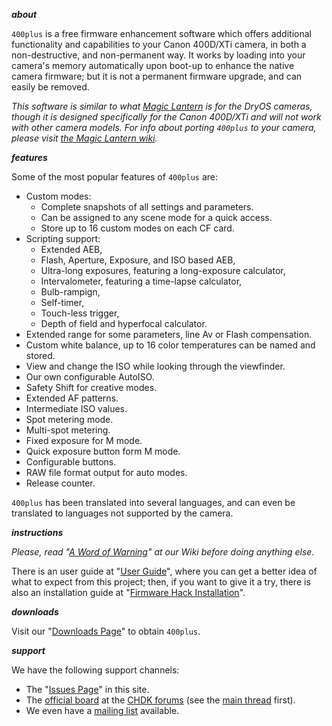 _**about**_

`400plus` is a free firmware enhancement software which offers additional functionality and capabilities to your Canon 400D/XTi camera, in both a non-destructive, and non-permanent way. It works by loading into your camera's memory automatically upon boot-up to enhance the native camera firmware; but it is not a permanent firmware upgrade, and can easily be removed.

_This software is similar to what [Magic Lantern](http://magiclantern.wikia.com/wiki/Magic_Lantern_Firmware_Wiki) is for the DryOS cameras, though it is designed specifically for the Canon 400D/XTi and will not work with other camera models. For info about porting `400plus` to your camera, please visit [the Magic Lantern wiki](http://magiclantern.wikia.com/wiki/Other_dslr)._

_**features**_

Some of the most popular features of `400plus` are:
  * Custom modes:
    * Complete snapshots of all settings and parameters.
    * Can be assigned to any scene mode for a quick access.
    * Store up to 16 custom modes on each CF card.
  * Scripting support:
    * Extended AEB,
    * Flash, Aperture, Exposure, and ISO based AEB,
    * Ultra-long exposures, featuring a long-exposure calculator,
    * Intervalometer, featuring a time-lapse calculator,
    * Bulb-rampign,
    * Self-timer,
    * Touch-less trigger,
    * Depth of field and hyperfocal calculator.
  * Extended range for some parameters, line Av or Flash compensation.
  * Custom white balance, up to 16 color temperatures can be named and stored.
  * View and change the ISO while looking through the viewfinder.
  * Our own configurable AutoISO.
  * Safety Shift for creative modes.
  * Extended AF patterns.
  * Intermediate ISO values.
  * Spot metering mode.
  * Multi-spot metering.
  * Fixed exposure for M mode.
  * Quick exposure button form M mode.
  * Configurable buttons.
  * RAW file format output for auto modes.
  * Release counter.

`400plus` has been translated into several languages, and can even be translated to languages not supported by the camera.

_**instructions**_

_Please, read "[A Word of Warning](AWordOfWarning.md)" at our Wiki before doing anything else._

There is an user guide at "[User Guide](UserGuide.md)", where you can get a better idea of what to expect from this project; then, if you want to give it a try, there is also an installation guide at "[Firmware Hack Installation](FirmwareHackInstallation.md)".

_**downloads**_

Visit our "[Downloads Page](http://code.google.com/p/400plus/wiki/Downloads)" to obtain `400plus`.

_**support**_

We have the following support channels:
  * The "[Issues Page](http://code.google.com/p/400plus/wiki/Issues)" in this site.
  * The [official board](http://chdk.setepontos.com/index.php?board=33.0) at the [CHDK forums](http://chdk.setepontos.com/) (see the [main thread](http://chdk.setepontos.com/index.php?topic=3290.0) first).
  * We even have a [mailing list](http://groups.google.com/group/400plus) available.
